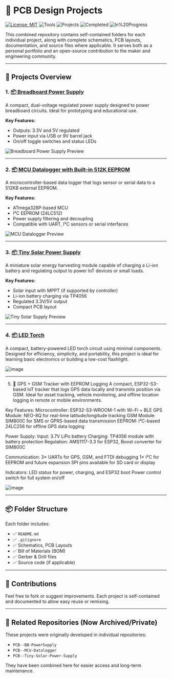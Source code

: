 # 🔧 PCB Design Projects

[![License: MIT](https://img.shields.io/badge/license-MIT-blue.svg)](LICENSE)
![Tools](https://img.shields.io/badge/Tools-KiCad-green)
![Projects](https://img.shields.io/badge/Projects-5-blue)
![Completed](https://img.shields.io/badge/Completed-5-brightgreen)
![In%20Progress](https://img.shields.io/badge/In_Progress-0-orange)


This combined repository contains self-contained folders for each individual project, along with complete schematics, PCB layouts, documentation, and source files where applicable. It serves both as a personal portfolio and an open-source contribution to the maker and engineering community.

---

## 📁 Projects Overview

### 1. [📦 Breadboard Power Supply](./Breadboard-Power-Supply)

A compact, dual-voltage regulated power supply designed to power breadboard circuits. Ideal for prototyping and educational use.

**Key Features:**
- Outputs: 3.3V and 5V regulated
- Power input via USB or 9V barrel jack
- On/off toggle switches and status LEDs

![Breadboard Power Supply Preview](https://github.com/user-attachments/assets/b80c0f37-1c90-4724-9982-0ad3598e7896)


---

### 2. [📦 MCU Datalogger with Built-in 512K EEPROM](./MCU-Datalogger-With-Built-In-512K-EEPROM)

A microcontroller-based data logger that logs sensor or serial data to a 512KB external EEPROM.

**Key Features:**
- ATmega328P-based MCU
- I²C EEPROM (24LC512)
- Power supply filtering and decoupling
- Compatible with UART, I²C sensors or serial interfaces

![MCU Datalogger Preview](https://github.com/user-attachments/assets/d0e1fe85-adf4-46f1-b762-b7ab736d0cbc)


---

### 3. [📦 Tiny Solar Power Supply](./Tiny-Solar-Power-Supply)

A miniature solar energy harvesting module capable of charging a Li-ion battery and regulating output to power IoT devices or small loads.

**Key Features:**
- Solar input with MPPT (if supported by controller)
- Li-ion battery charging via TP4056
- Regulated 3.3V/5V output
- Compact PCB layout

![Tiny Solar Supply Preview](https://github.com/user-attachments/assets/a0683dc4-0e03-41be-add1-3364a4481c40)

---

### 4. [📦 LED Torch](./LED%20Torch)  
A compact, battery-powered LED torch circuit using minimal components. Designed for efficiency, simplicity, and portability, this project is ideal for learning basic electronics or building a low-cost flashlight.

![image](https://github.com/user-attachments/assets/2b9c05c0-b222-46b4-b012-f38b91d6988f)

---

5. 📡 GPS + GSM Tracker with EEPROM Logging
A compact, ESP32-S3-based IoT tracker that logs GPS data locally and transmits position via GSM. Ideal for asset tracking, vehicle monitoring, and offline location logging in remote or mobile environments.

Key Features:
Microcontroller: ESP32-S3-WROOM-1 with Wi-Fi + BLE
GPS Module: NEO-8Q for real-time latitude/longitude tracking
GSM Module: SIM800C for SMS or GPRS-based data transmission
EEPROM: I²C-based 24LC256 for offline GPS data logging

Power Supply:
Input: 3.7V LiPo battery
Charging: TP4056 module with battery protection
Regulation: AMS1117-3.3 for ESP32, Boost converter for SIM800C

Communication:
3× UARTs for GPS, GSM, and FTDI debugging
1× I²C for EEPROM and future expansion
SPI pins available for SD card or display

Indicators:
LED status for power, charging, and ESP32 boot
Power control switch for full system on/off

![image](https://github.com/user-attachments/assets/5bcc69d6-d367-4f33-bdab-899ec2e042b4)



---

## 📦 Folder Structure

Each folder includes:
- ✅ `README.md`
- ✅ `.gitignore`
- ✅ Schematics, PCB Layouts
- ✅ Bill of Materials (BOM)
- ✅ Gerber & Drill files
- ✅ Source code (if applicable)

---

## 🙌 Contributions

Feel free to fork or suggest improvements. Each project is self-contained and documented to allow easy reuse or remixing.

---

## 🔗 Related Repositories (Now Archived/Private)

These projects were originally developed in individual repositories:
- `PCB--BB-PowerSupply`
- `PCB--MCU-Datalogger`
- `PCB--Tiny-Solar-Power-Supply`

They have been combined here for easier access and long-term maintenance.
